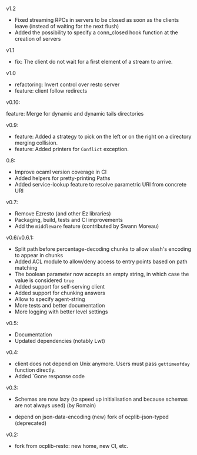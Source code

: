 v1.2

* Fixed streaming RPCs in servers to be closed as soon as the clients
  leave (instead of waiting for the next flush)
* Added the possibility to specify a conn_closed hook function at the
  creation of servers

v1.1

* fix: The client do not wait for a first element of a stream to arrive.

v1.0

* refactoring: Invert control over resto server
* feature: client follow redirects

v0.10:

feature: Merge for dynamic and dynamic tails directories

v0.9:

* feature: Added a strategy to pick on the left or on the right on a directory merging collision.
* feature: Added printers for `Conflict` exception.

0.8:

* Improve ocaml version coverage in CI
* Added helpers for pretty-printing Paths
* Added service-lookup feature to resolve parametric URI from concrete URI

v0.7:

* Remove Ezresto (and other Ez libraries)
* Packaging, build, tests and CI improvements
* Add the `middleware` feature (contributed by Swann Moreau)

v0.6/v0.6.1:

* Split path before percentage-decoding chunks to allow slash's encoding to
  appear in chunks
* Added ACL module to allow/deny access to entry points based on path matching
* The boolean parameter now accepts an empty string, in which case the value is 
  considered `true`
* Added support for self-serving client
* Added support for chunking answers
* Allow to specify agent-string
* More tests and better documentation
* More logging with better level settings

v0.5:

* Documentation
* Updated dependencies (notably Lwt)

v0.4:

* client does not depend on Unix anymore. Users must pass `gettimeofday`
  function directly.
* Added `Gone response code

v0.3:

* Schemas are now lazy (to speed up initialisation and because schemas are not
  always used) (by Romain)
- depend on json-data-encoding (new) fork of ocplib-json-typed (deprecated)

v0.2:

- fork from ocplib-resto: new home, new CI, etc.

